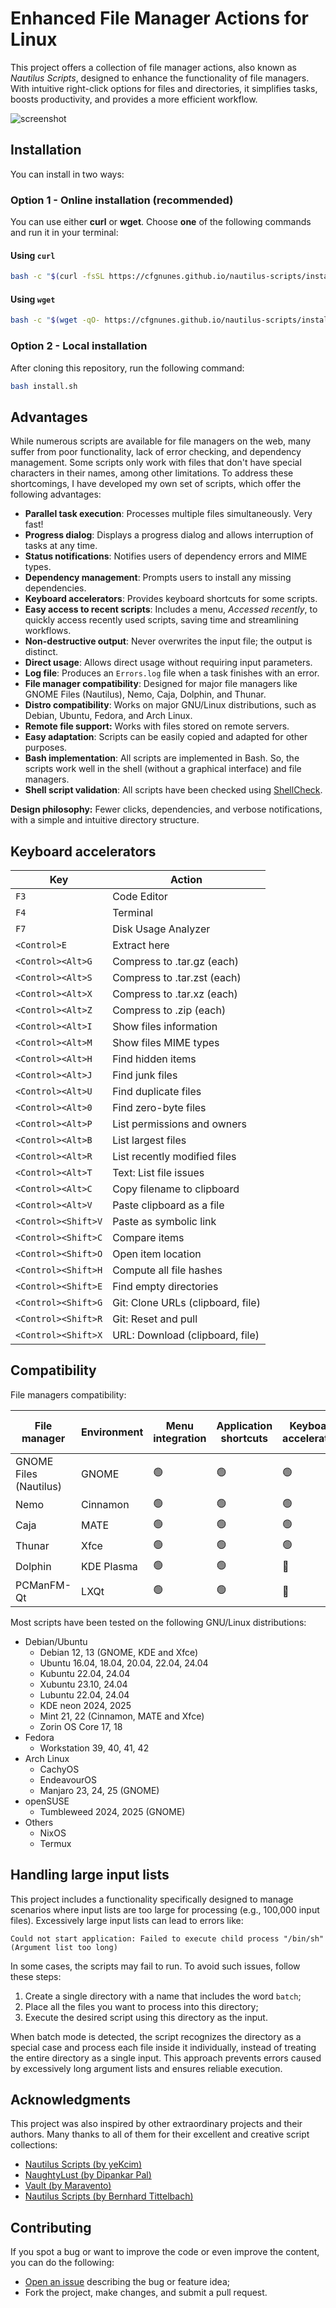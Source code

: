# Enhanced File Manager Actions for Linux

This project offers a collection of file manager actions, also known as _Nautilus Scripts_, designed to enhance the functionality of file managers. With intuitive right-click options for files and directories, it simplifies tasks, boosts productivity, and provides a more efficient workflow.

![screenshot](https://cfgnunes.github.io/nautilus-scripts/screenshot.svg)

## Installation

You can install in two ways:

### Option 1 - Online installation (recommended)

You can use either **curl** or **wget**. Choose **one** of the following commands and run it in your terminal:

#### Using `curl`

```bash
bash -c "$(curl -fsSL https://cfgnunes.github.io/nautilus-scripts/install.sh)"
```

#### Using `wget`

```bash
bash -c "$(wget -qO- https://cfgnunes.github.io/nautilus-scripts/install.sh)"
```

### Option 2 - Local installation

After cloning this repository, run the following command:

```bash
bash install.sh
```

## Advantages

While numerous scripts are available for file managers on the web, many suffer from poor functionality, lack of error checking, and dependency management. Some scripts only work with files that don't have special characters in their names, among other limitations. To address these shortcomings, I have developed my own set of scripts, which offer the following advantages:

- **Parallel task execution**: Processes multiple files simultaneously. Very fast!
- **Progress dialog**: Displays a progress dialog and allows interruption of tasks at any time.
- **Status notifications**: Notifies users of dependency errors and MIME types.
- **Dependency management**: Prompts users to install any missing dependencies.
- **Keyboard accelerators**: Provides keyboard shortcuts for some scripts.
- **Easy access to recent scripts**: Includes a menu, _Accessed recently_, to quickly access recently used scripts, saving time and streamlining workflows.
- **Non-destructive output**: Never overwrites the input file; the output is distinct.
- **Direct usage**: Allows direct usage without requiring input parameters.
- **Log file**: Produces an `Errors.log` file when a task finishes with an error.
- **File manager compatibility**: Designed for major file managers like GNOME Files (Nautilus), Nemo, Caja, Dolphin, and Thunar.
- **Distro compatibility**: Works on major GNU/Linux distributions, such as Debian, Ubuntu, Fedora, and Arch Linux.
- **Remote file support:** Works with files stored on remote servers.
- **Easy adaptation**: Scripts can be easily copied and adapted for other purposes.
- **Bash implementation**: All scripts are implemented in Bash. So, the scripts work well in the shell (without a graphical interface) and file managers.
- **Shell script validation**: All scripts have been checked using [ShellCheck](https://github.com/koalaman/shellcheck).

**Design philosophy:** Fewer clicks, dependencies, and verbose notifications, with a simple and intuitive directory structure.

## Keyboard accelerators

| Key                 | Action                            |
| ------------------- | --------------------------------- |
| `F3`                | Code Editor                       |
| `F4`                | Terminal                          |
| `F7`                | Disk Usage Analyzer               |
| `<Control>E`        | Extract here                      |
| `<Control><Alt>G`   | Compress to .tar.gz (each)        |
| `<Control><Alt>S`   | Compress to .tar.zst (each)       |
| `<Control><Alt>X`   | Compress to .tar.xz (each)        |
| `<Control><Alt>Z`   | Compress to .zip (each)           |
| `<Control><Alt>I`   | Show files information            |
| `<Control><Alt>M`   | Show files MIME types             |
| `<Control><Alt>H`   | Find hidden items                 |
| `<Control><Alt>J`   | Find junk files                   |
| `<Control><Alt>U`   | Find duplicate files              |
| `<Control><Alt>0`   | Find zero-byte files              |
| `<Control><Alt>P`   | List permissions and owners       |
| `<Control><Alt>B`   | List largest files                |
| `<Control><Alt>R`   | List recently modified files      |
| `<Control><Alt>T`   | Text: List file issues            |
| `<Control><Alt>C`   | Copy filename to clipboard        |
| `<Control><Alt>V`   | Paste clipboard as a file         |
| `<Control><Shift>V` | Paste as symbolic link            |
| `<Control><Shift>C` | Compare items                     |
| `<Control><Shift>O` | Open item location                |
| `<Control><Shift>H` | Compute all file hashes           |
| `<Control><Shift>E` | Find empty directories            |
| `<Control><Shift>G` | Git: Clone URLs (clipboard, file) |
| `<Control><Shift>R` | Git: Reset and pull               |
| `<Control><Shift>X` | URL: Download (clipboard, file)   |

## Compatibility

File managers compatibility:

| File manager           | Environment | Menu integration | Application shortcuts | Keyboard accelerators | Menu "Accessed recently" |
| ---------------------- | ----------- | ---------------- | --------------------- | --------------------- | ------------------------ |
| GNOME Files (Nautilus) | GNOME       | 🟢                | 🟢                     | 🟢                     | 🟢                        |
| Nemo                   | Cinnamon    | 🟢                | 🟢                     | 🟢                     | 🟢                        |
| Caja                   | MATE        | 🟢                | 🟢                     | 🟢                     | 🟢                        |
| Thunar                 | Xfce        | 🟢                | 🟢                     | 🟢                     | 🔴                        |
| Dolphin                | KDE Plasma  | 🟢                | 🟢                     | 🔴                     | 🔴                        |
| PCManFM-Qt             | LXQt        | 🟢                | 🟢                     | 🔴                     | 🔴                        |

Most scripts have been tested on the following GNU/Linux distributions:

- Debian/Ubuntu
  - Debian 12, 13 (GNOME, KDE and Xfce)
  - Ubuntu 16.04, 18.04, 20.04, 22.04, 24.04
  - Kubuntu 22.04, 24.04
  - Xubuntu 23.10, 24.04
  - Lubuntu 22.04, 24.04
  - KDE neon 2024, 2025
  - Mint 21, 22 (Cinnamon, MATE and Xfce)
  - Zorin OS Core 17, 18
- Fedora
  - Workstation 39, 40, 41, 42
- Arch Linux
  - CachyOS
  - EndeavourOS
  - Manjaro 23, 24, 25 (GNOME)
- openSUSE
  - Tumbleweed 2024, 2025 (GNOME)
- Others
  - NixOS
  - Termux

## Handling large input lists

This project includes a functionality specifically designed to manage scenarios where input lists are too large for processing (e.g., 100,000 input files). Excessively large input lists can lead to errors like:

`Could not start application: Failed to execute child process "/bin/sh" (Argument list too long)`

In some cases, the scripts may fail to run. To avoid such issues, follow these steps:

1. Create a single directory with a name that includes the word `batch`;
2. Place all the files you want to process into this directory;
3. Execute the desired script using this directory as the input.

When batch mode is detected, the script recognizes the directory as a special case and process each file inside it individually, instead of treating the entire directory as a single input.
This approach prevents errors caused by excessively long argument lists and ensures reliable execution.

## Acknowledgments

This project was also inspired by other extraordinary projects and their authors.
Many thanks to all of them for their excellent and creative script collections:

- [Nautilus Scripts (by yeKcim)](https://github.com/yeKcim/my_nautilus_scripts)
- [NaughtyLust (by Dipankar Pal)](https://github.com/deep5050/NaughtyLust)
- [Vault (by Maravento)](https://github.com/maravento/vault)
- [Nautilus Scripts (by Bernhard Tittelbach)](https://github.com/btittelbach/nautilus-scripts)

## Contributing

If you spot a bug or want to improve the code or even improve the content, you can do the following:

- [Open an issue](https://github.com/cfgnunes/nautilus-scripts/issues/new)
  describing the bug or feature idea;
- Fork the project, make changes, and submit a pull request.
